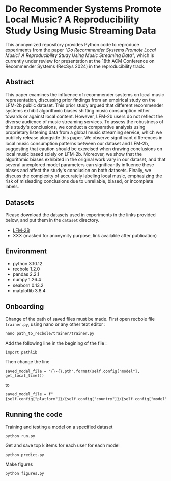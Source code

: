 # Do Recommender Systems Promote Local Music? A Reproducibility Study Using Music Streaming Data


This anonymized repository provides Python code to reproduce experiments from the paper _"Do Recommender Systems Promote Local Music? A Reproducibility Study Using Music Streaming Data"_, which is currently under review for presentation at the 18th ACM Conference on Recommender Systems (RecSys 2024) in the reproducibility track.


## Abstract

This paper examines the influence of recommender systems on local music representation, discussing prior findings from an empirical study on the LFM-2b public dataset. This prior study argued that different recommender systems exhibit algorithmic biases shifting music consumption either towards or against local content.
However, LFM-2b users do not reflect the diverse audience of music streaming services.
To assess the robustness of this study's conclusions, we conduct a comparative analysis using proprietary listening data from a global music streaming service, which we publicly release alongside this paper. We observe significant differences in local music consumption patterns between our dataset and LFM-2b, suggesting that caution should be exercised when drawing conclusions on local music based solely on LFM-2b.
Moreover, we show that the algorithmic biases exhibited in the original work vary in our dataset, and that several unexplored model parameters can significantly influence these biases and affect the study's conclusion on both datasets. Finally, we discuss the complexity of accurately labeling local music, emphasizing the risk of misleading conclusions due to unreliable, biased, or incomplete labels.

## Datasets

Please download the datasets used in experiments in the links provided below, and put them in the `dataset` directory.
- [LFM-2B](https://drive.google.com/file/d/1a7DG9UNKNZQlXVjS9zoYdzl4jZC06Rhz/view?usp=drive_link)
- XXX (masked for anonymity purpose, link available after publication)

## Environment
- python 3.10.12
- recbole 1.2.0
- pandas 2.2.1
- numpy 1.26.4
- seaborn 0.13.2
- matplotlib 3.8.4

## Onboarding

Change of the path of saved files must be made. First open recbole file `trainer.py`, using nano or any other text editor :

```
nano path_to_recbole/trainer/trainer.py
```

Add the following line in the begining of the file :

```
import pathlib
```

Then change the line

```
saved_model_file = "{}-{}.pth".format(self.config["model"], get_local_time())
```

to

```
saved_model_file = f"{self.config["platform"]}/{self.config["country"]}/{self.config["model"]}/get_local_time().pth"
```

## Running the code

Training and testing a model on a specified dataset

```
python run.py
```

Get and save top k items for each user for each model

```
python predict.py
```

Make figures

```
python figures.py
```
